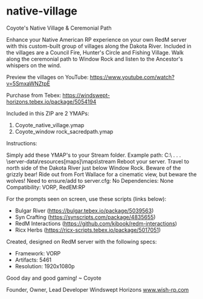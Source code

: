 # native-village

Coyote's Native Village & Ceremonial Path

Enhance your Native American RP experience on your own RedM server with this custom-built group of villages along the Dakota River. Included in the villages are a Council Fire, Hunter's Circle and Fishing Village. Walk along the ceremonial path to Window Rock and listen to the Ancestor's whispers on the wind.

Preview the villages on YouTube: https://www.youtube.com/watch?v=5SmxaWNZtpE

Purchase from Tebex: https://windswept-horizons.tebex.io/package/5054194


Included in this ZIP are 2 YMAPs:
1) Coyote_native_village.ymap
2) Coyote_window rock_sacredpath.ymap
 

Instructions: 

Simply add these YMAP's to your Stream folder.
Example path: C:\ . . . \server-data\resources\[maps]\maps\stream
Reboot your server.
Travel to north side of the Dakota River just below Window Rock. Beware of the grizzly bear! Ride out from Fort Wallace for a cinematic view, but beware the wolves!
Need to ensure/add to server.cfg: No
Dependencies: None
Compatibility: VORP, RedEM:RP

For the prompts seen on screen, use these scripts (links below):
- Bulgar River (https://bulgar.tebex.io/package/5039563)
- Syn Crafting (https://synscripts.com/package/4835655)
- RedM Interactions (https://github.com/kibook/redm-interactions)
- Ricx Herbs (https://ricx-scripts.tebex.io/package/5017051)


Created, designed on RedM server with the following specs:
- Framework: VORP
- Artifacts: 5461
- Resolution: 1920x1080p


Good day and good gaming!
~ Coyote
 

Founder, Owner, Lead Developer
Windswept Horizons
www.wish-rp.com

